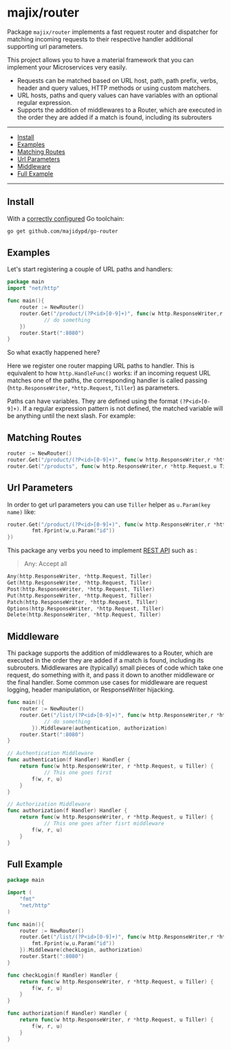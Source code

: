 # majix/router


Package `majix/router` implements a fast request router and dispatcher for matching incoming requests to
their respective handler additional supporting url parameters.


This project allows you to have a material framework that you can implement your Microservices very easily.


* Requests can be matched based on URL host, path, path prefix, verbs, header and query values, HTTP methods or using custom matchers.
* URL hosts, paths and query values can have variables with an optional regular expression.
* Supports the addition of middlewares to a Router, which are executed in the order they are added if a match is found, including its subrouters

---

* [Install](#install)
* [Examples](#examples)
* [Matching Routes](#matching-routes)
* [Url Parameters](#url-parameters)
* [Middleware](#middleware)
* [Full Example](#full-example)

---

## Install

With a [correctly configured](https://golang.org/doc/install#testing) Go toolchain:

```sh
go get github.com/majidypd/go-router
```

## Examples

Let's start registering a couple of URL paths and handlers:

```go
package main
import "net/http"

func main(){
	router := NewRouter()
	router.Get("/product/(?P<id>[0-9]+)", func(w http.ResponseWriter,r *http.Request,u Tiller) {
            // do something
	})
	router.Start(":8080")
}
```
So what exactly happened here?

Here we register one router mapping URL paths to handler. This is equivalent to how `http.HandleFunc()` works: if an incoming request URL matches one of the paths, the corresponding handler is called passing (`http.ResponseWriter`, `*http.Request`, `Tiller`) as parameters.

Paths can have variables. They are defined using the format `(?P<id>[0-9]+)`. If a regular expression pattern is not defined, the matched variable will be anything until the next slash. For example:

## Matching Routes
```go
router := NewRouter()
router.Get("/product/(?P<id>[0-9]+)", func(w http.ResponseWriter,r *http.Request,u Tiller) {})
router.Get("/products", func(w http.ResponseWriter,r *http.Request,u Tiller) {})
```

## Url Parameters
In order to get url parameters you can use `Tiller` helper as `u.Param(key name)` like:
```go
router.Get("/product/(?P<id>[0-9]+)", func(w http.ResponseWriter,r *http.Request,u Tiller) {
       	fmt.Fprint(w,u.Param("id"))
})
```


This package any verbs you need to implement [REST API](https://dev.socrata.com/docs/verbs.html) such as :
 
> Any: Accept all 
```go
Any(http.ResponseWriter, *http.Request, Tiller)
Get(http.ResponseWriter, *http.Request, Tiller) 
Post(http.ResponseWriter, *http.Request, Tiller) 
Put(http.ResponseWriter, *http.Request, Tiller) 
Patch(http.ResponseWriter, *http.Request, Tiller) 
Options(http.ResponseWriter, *http.Request, Tiller) 
Delete(http.ResponseWriter, *http.Request, Tiller) 
```

## Middleware

Thi package supports the addition of middlewares to a Router, which are executed in the order they are added if a match is found,
including its subrouters. Middlewares are (typically) small pieces of code which take one request, do something with it,
and pass it down to another middleware or the final handler. Some common use cases for middleware are request logging,
header manipulation, or ResponseWriter hijacking.

```go
func main(){
	router := NewRouter()
	router.Get("/list/(?P<id>[0-9]+)", func(w http.ResponseWriter,r *http.Request,u Tiller) {
            // do something
        }).Middleware(authentication, authorization)
	router.Start(":8080")
}

// Authentication Middleware
func authentication(f Handler) Handler {
	return func(w http.ResponseWriter, r *http.Request, u Tiller) {
            // This one goes first
	    f(w, r, u)
	}
}

// Authorization Middleware
func authorization(f Handler) Handler {
	return func(w http.ResponseWriter, r *http.Request, u Tiller) {
            // This one goes after fisrt middleware
	    f(w, r, u)
	}
}
```

## Full Example

```go
package main

import (
	"fmt"
	"net/http"
)

func main(){
	router := NewRouter()
	router.Get("/list/(?P<id>[0-9]+)", func(w http.ResponseWriter,r *http.Request,u Tiller) {
		fmt.Fprint(w,u.Param("id"))
	}).Middleware(checkLogin, authorization)
	router.Start(":8080")
}

func checkLogin(f Handler) Handler {
	return func(w http.ResponseWriter, r *http.Request, u Tiller) {
		f(w, r, u)
	}
}

func authorization(f Handler) Handler {
	return func(w http.ResponseWriter, r *http.Request, u Tiller) {
		f(w, r, u)
	}
}
```